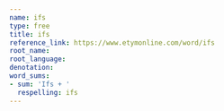 ```yaml
---
name: ifs
type: free
title: ifs
reference_link: https://www.etymonline.com/word/ifs
root_name: 
root_language: 
denotation: 
word_sums:
- sum: 'Ifs + '
  respelling: ifs
---
```


